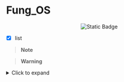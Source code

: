 # Fung_OS
<p align="center">
<img alt="Static Badge" src="https://img.shields.io/badge/Buy_me_a_coffee-%5E__%5E-blue?link=https%3A%2F%2Fwww.buymeacoffee.com%2FStevenII">
</p>

-[x] list



> **Note**

> **Warning**


<details>
<summary> Click to expand </summary>
  
1. hidden a
2. hidden b

</details>
